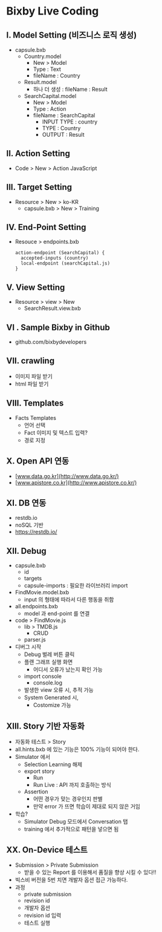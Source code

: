 # Bixby Live Coding

## I. Model Setting (비즈니스 로직 생성)

- capsule.bxb
  - Country.model
    - New > Model
    - Type : Text
    - fileName : Country
  - Result.model
    - 하나 더 생성 : fileName : Result
  - SearchCapital.model
    - New > Model
    - Type : Action
    - fileName : SearchCapital
      - INPUT TYPE : country
      - TYPE : Country
      - OUTPUT : Result

## II. Action Setting

- Code > New > Action JavaScript

## III. Target Setting

- Resource > New > ko-KR
  - capsule.bxb > New > Training

## IV. End-Point Setting

- Resouce > endpoints.bxb

  ```
  action-endpoint (SearchCapital) {
  	accepted-inputs (country)
  	local-endpoint (searchCapital.js)
  }
  ```

## V. View Setting

- Resource > view > New
  - SearchResult.view.bxb

## VI . Sample Bixby in Github

- github.com/bixbydevelopers

## VII. crawling

- 이미지 파일 받기
- html 파일 받기

## VIII. Templates

- Facts Templates
  - 언어 선택
  - Fact 이미지 및 텍스트 입력?
  - 경로 지정

## X. Open API 연동

- [www.data.go.kr](http://www.data.go.kr/)
- [www.apistore.co.kr](http://www.apistore.co.kr/)

## XI. DB 연동

- restdb.io
- noSQL 기반
- https://restdb.io/

## XII. Debug

- capsule.bxb
  - id
  - targets
  - capsule-imports : 필요한 라이브러리 import
- FindMovie.model.bxb
  - input 의 형태에 따라서 다른 행동을 취함
- all.endpoints.bxb
  - model 과 end-point 를 연결
- code > FindMovie.js
  - lib > TMDB.js
    - CRUD
  - parser.js
- 디버그 시작
  - Debug 벌레 버튼 클릭
  - 플랜 그래프 실행 화면
    - 어디서 오류가 났는지 확인 가능
  - import console
    - console.log
  - 발생한 view 오류 시, 추적 가능
  - System Generated 시,
    - Costomize 가능

## XIII. Story 기반 자동화

- 자동화 테스트 > Story
- all.hints.bxb 에 있는 기능은 100% 기능이 되어야 한다.
- Simulator 에서
  - Selection Learning 해제
  - export story
    - Run
    - Run Live : API 까지 호출하는 방식
  - Assertion
    - 어떤 경우가 맞는 경우인지 판별
    - 만약 error 가 뜨면 학습이 제대로 되지 않은 거임
- 학습?
  - Simulator Debug 모드에서 Conversation 탭
  - training 에서 추가적으로 패턴을 넣으면 됨

## XX. On-Device 테스트

- Submission > Private Submission
  - 받을 수 있는 Report 를 이용해서 품질을 향상 시킬 수 있다!!
- 빅스비 버전을 5번 치면 개발자 옵션 접근 가능하다.
- 과정
  - private submission
  - revision id
  - 개발자 옵션
  - revision id 입력
  - 테스트 실행